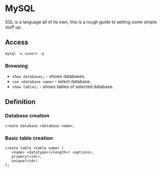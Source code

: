 # MySQL

SQL is a language all of its own, this is a rough guide to setting some simple stuff up.

## Access

    mysql -u <user> -p

### Browsing

* `show databases;` - shows databases.
* `use <database name>` - select database.
* `show tables;` - shows tables of selected database.

## Definition

### Database creation

    create database <database name>;

### Basic table creation

    create table <table name> (
       <name> <datatype>(<length>) <options>,
       primary(<id>),
       unique(<id>)
    );



